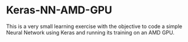 # Keras-NN-AMD-GPU

This is a very small learning exercise with the objective to code a simple Neural Network using Keras and running its training on an AMD GPU.
